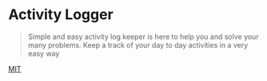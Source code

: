 # Activity Logger
> Simple and easy activity log keeper is here to help you and solve your many problems. Keep a track of your day to day activities in a very easy way

[MIT](https://opensource.org/licenses/MIT)
